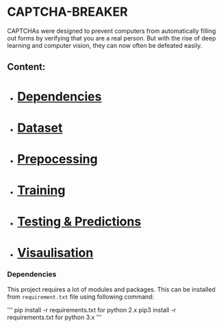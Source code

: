 # CAPTCHA-BREAKER

CAPTCHAs were designed to prevent computers from automatically filling out forms by verifying that you are a real person. But with the rise of deep learning and computer vision, they can now often be defeated easily. 


## Content:
- # [Dependencies]()
- # [Dataset]()
- # [Prepocessing]() 
- # [Training]()
- # [Testing & Predictions]()
- # [Visaulisation]()


### Dependencies 
This project requires a lot of modules and packages. This can be installed from `requirement.txt` file using following command:

'''
pip install -r requirements.txt for python 2.x
pip3 install -r requirements.txt for python 3.x
'''
